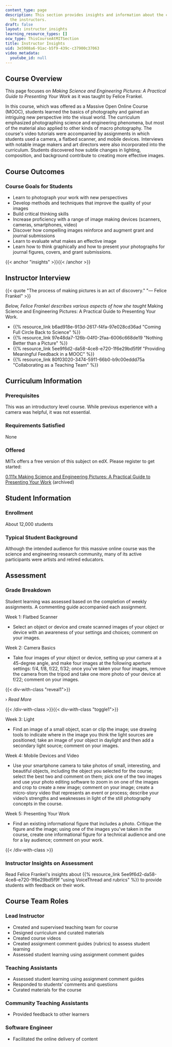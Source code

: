 ```yaml
---
content_type: page
description: This section provides insights and information about the course from
  the instructors.
draft: false
layout: instructor_insights
learning_resource_types: []
ocw_type: ThisCourseAtMITSection
title: Instructor Insights
uid: 3e5908a6-91ac-b5f9-439c-c37900c37063
video_metadata:
  youtube_id: null
---
```

## Course Overview

This page focuses on *Making Science and Engineering Pictures: A Practical Guide to Presenting Your Work* as it was taught by Felice Frankel.

In this course, which was offered as a Massive Open Online Course (MOOC), students learned the basics of photography and gained an intriguing new perspective into the visual world. The curriculum emphasized photographing science and engineering phenomena, but most of the material also applied to other kinds of macro photography. The course's video tutorials were accompanied by assignments in which students used a camera, a flatbed scanner, and mobile devices. Interviews with notable image makers and art directors were also incorporated into the curriculum. Students discovered how subtle changes in lighting, composition, and background contribute to creating more effective images.

## Course Outcomes

### Course Goals for Students

- Learn to photograph your work with new perspectives
- Develop methods and techniques that improve the quality of your images
- Build critical thinking skills
- Increase proficiency with a range of image making devices (scanners, cameras, smartphones, video)
- Discover how compelling images reinforce and augment grant and journal submissions
- Learn to evaluate what makes an effective image
- Learn how to think graphically and how to present your photographs for journal figures, covers, and grant submissions. 

{{< anchor "insights" >}}{{< /anchor >}}

## Instructor Interview

{{< quote "The process of making pictures is an act of discovery." "— Felice Frankel" >}}

*Below, Felice Frankel describes various aspects of how she taught* Making Science and Engineering Pictures: A Practical Guide to Presenting Your Work.

- {{% resource_link b6ad918e-913d-2617-f4fa-97e028cd36ad "Coming Full Circle Back to Science" %}}
- {{% resource_link 97e48da7-126b-04f0-2faa-6006c668de19 "Nothing Better than a Picture" %}}
- {{% resource_link 5ee9f6d2-da58-4ce8-e720-1f6e29bd5f9f "Providing Meaningful Feedback in a MOOC" %}}
- {{% resource_link 80f03020-3474-5911-66b0-b9c00eddd75a "Collaborating as a Teaching Team" %}}

## Curriculum Information

### Prerequisites

This was an introductory level course. While previous experience with a camera was helpful, it was not essential.

### Requirements Satisfied

None

### Offered

MITx offers a free version of this subject on edX. Please register to get started:

[0.111x Making Science and Engineering Pictures: A Practical Guide to Presenting Your Work](https://www.edx.org/course/making-science-engineering-pictures-mitx-0-111x?utm_source=OCW&utm_medium=CHP&utm_campaign=OCW) (archived) 

## Student Information

### Enrollment

About 12,000 students

### Typical Student Background

Although the intended audience for this massive online course was the science and engineering research community, many of its active participants were artists and retired educators.

## Assessment

### Grade Breakdown

Student learning was assessed based on the completion of weekly assignments. A commenting guide accompanied each assignment.

Week 1: Flatbed Scanner

- Select an object or device and create scanned images of your object or device with an awareness of your settings and choices; comment on your images.

Week 2: Camera Basics

- Take four images of your object or device, setting up your camera at a 45-degree angle, and make four images at the following aperture settings: f/4, f/8, f/22, f/32; once you’ve taken your four images, remove the camera from the tripod and take one more photo of your device at f/22; comment on your images.

{{< div-with-class "reveal1">}}

› *Read More*

{{< /div-with-class >}}{{< div-with-class "toggle1">}}

Week 3: Light

- Find an image of a small object, scan or clip the image; use drawing tools to indicate where in the image you think the light sources are positioned; take an image of your object in daylight and then add a secondary light source; comment on your images.

Week 4: Mobile Devices and Video

- Use your smartphone camera to take photos of small, interesting, and beautiful objects, including the object you selected for the course; select the best two and comment on them; pick one of the two images and use your photo editing software to zoom in on one of the images and crop to create a new image; comment on your image; create a micro-story video that represents an event or process; describe your video’s strengths and weaknesses in light of the still photography concepts in the course.

Week 5: Presenting Your Work

- Find an existing informational figure that includes a photo. Critique the figure and the image; using one of the images you’ve taken in the course, create one informational figure for a technical audience and one for a lay audience; comment on your work.

{{< /div-with-class >}}

### Instructor Insights on Assessment

Read Felice Frankel's insights about {{% resource_link 5ee9f6d2-da58-4ce8-e720-1f6e29bd5f9f "using VoiceThread and rubrics" %}} to provide students with feedback on their work. 

## Course Team Roles

### Lead Instructor

- Created and supervised teaching team for course
- Designed curriculum and curated materials
- Created course videos
- Created assignment comment guides (rubrics) to assess student learning
- Assessed student learning using assignment comment guides

### Teaching Assistants

- Assessed student learning using assignment comment guides
- Responded to students’ comments and questions
- Curated materials for the course

### Community Teaching Assistants

- Provided feedback to other learners

### Software Engineer

- Facilitated the online delivery of content